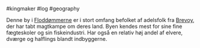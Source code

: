 #kingmaker #log #geography

Denne by i [Floddømmerne](Floddømmerne.md) er i stort omfang befolket af adelsfolk fra [Brevoy](Brevoy.md), der har tabt magtkampe om deres land. Byen kendes mest for sine fine fægteskoler og sin fiskeindustri. Har også en relativ høj andel af elvere, dværge og halflings blandt indbyggerne.
